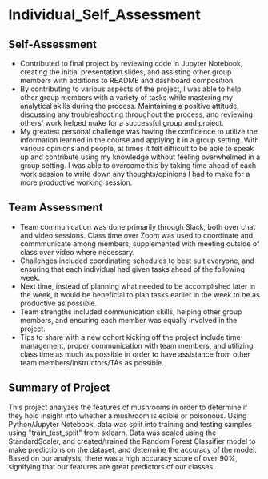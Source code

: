 # Individual_Self_Assessment

## Self-Assessment
* Contributed to final project by reviewing code in Jupyter Notebook, creating the initial presentation slides, and assisting other group members with additions to README and dashboard composition.
* By contributing to various aspects of the project, I was able to help other group members with a variety of tasks while mastering my analytical skills during the process. Maintaining a positive attitude, discussing any troubleshooting throughout the process, and reviewing others' work helped make for a successful group and project.
* My greatest personal challenge was having the confidence to utilize the information learned in the course and applying it in a group setting. With various opinions and people, at times it felt difficult to be able to speak up and contribute using my knowledge without feeling overwhelmed in a group setting. I was able to overcome this by taking time ahead of each work session to write down any thoughts/opinions I had to make for a more productive working session.

## Team Assessment
* Team communication was done primarily through Slack, both over chat and video sessions. Class time over Zoom was used to coordinate and commmunicate among members, supplemented with meeting outside of class over video where necessary. 
* Challenges included coordinating schedules to best suit everyone, and ensuring that each individual had given tasks ahead of the following week. 
* Next time, instead of planning what needed to be accomplished later in the week, it would be beneficial to plan tasks earlier in the week to be as productive as possible.
* Team strengths included communication skills, helping other group members, and ensuring each member was equally involved in the project.
* Tips to share with a new cohort kicking off the project include time management, proper communication with team members, and utilizing class time as much as possible in order to have assistance from other team members/instructors/TAs as possible.

## Summary of Project
This project analyzes the features of mushrooms in order to determine if they hold insight into whether a mushroom is edible or poisonous. Using Python/Jupyter Notebook, data was split into training and testing samples using "train_test_split" from sklearn. Data was scaled using the StandardScaler, and created/trained the Random Forest Classifier model to make predictions on the dataset, and determine the accuracy of the model. Based on our analysis, there was a high accuracy score of over 90%, signifying that our features are great predictors of our classes.
